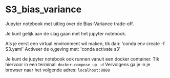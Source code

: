 # S3_bias_variance
Jupyter notebook met uitleg over de Bias-Variance trade-off.

Je kunt gelijk aan de slag gaan met het jupyter notebook.

Als je eerst een virtual environment wil maken, tik dan:
'conda env create -f S3.yaml'
Activeer de o,geving met: 
'conda activate s3'

Je kunt de jupyter notebook ook runnen vanuit een docker container.
Tik hiervoor in een terminal:
`docker-compose up -d`
Vervolgens ga je in je browser naar het volgende adres: `localhost:8888`
